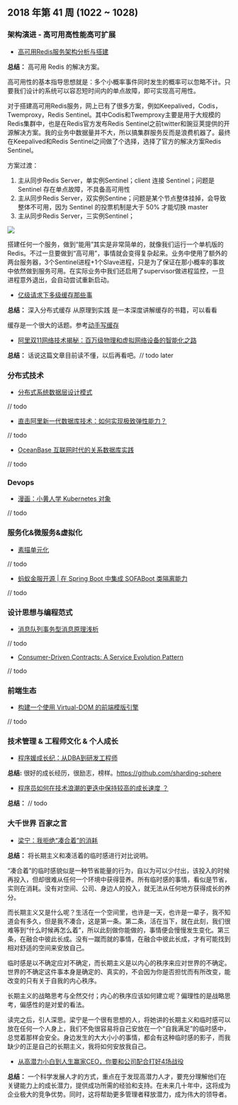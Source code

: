 
## 2018 年第 41 周 (1022 ~ 1028)

### 架构演进 - 高可用高性能高可扩展

- [高可用Redis服务架构分析与搭建](https://mp.weixin.qq.com/s/eQccOeq1pKp0IE0JcvvLpQ)

**总结：** 高可用 Redis 的解决方案。

高可用性的基本指导思想就是：多个小概率事件同时发生的概率可以忽略不计。只要我们设计的系统可以容忍短时间内的单点故障，即可实现高可用性。

对于搭建高可用Redis服务，网上已有了很多方案，例如Keepalived，Codis，Twemproxy，Redis Sentinel。其中Codis和Twemproxy主要是用于大规模的Redis集群中，也是在Redis官方发布Redis Sentinel之前twitter和豌豆荚提供的开源解决方案。我的业务中数据量并不大，所以搞集群服务反而是浪费机器了。最终在Keepalived和Redis Sentinel之间做了个选择，选择了官方的解决方案Redis Sentinel。

方案过渡：
1. 主从同步Redis Server，单实例Sentinel；client 连接 Sentinel；问题是 Sentinel 存在单点故障，不具备高可用性
2. 主从同步Redis Server，双实例Sentine；问题是某个节点整体挂掉，会导致整体不可用，因为 Sentinel 的投票机制是大于 50% 才能切换 master
3. 主从同步Redis Server，三实例Sentinel；

![](https://mmbiz.qpic.cn/mmbiz_png/UHKG18j8iasYlwk2ibZ9ayNibX1QxK8g8fGhJCd5Nqemb8oJQulr8kdoA7nPmgfXC2iaF57oGZ4rR7Qq7HbDobH4yw/640?wx_fmt=png&tp=webp&wxfrom=5&wx_lazy=1&wx_co=1)

搭建任何一个服务，做到“能用”其实是非常简单的，就像我们运行一个单机版的Redis。不过一旦要做到“高可用”，事情就会变得复杂起来。业务中使用了额外的两台服务器，3个Sentinel进程+1个Slave进程，只是为了保证在那小概率的事故中依然做到服务可用。在实际业务中我们还启用了supervisor做进程监控，一旦进程意外退出，会自动尝试重新启动。


- [亿级请求下多级缓存那些事](https://mp.weixin.qq.com/s/1hXJSMxYhbum5YD1EO1KbA)

**总结：** 深入分布式缓存 从原理到实践 是一本深度讲解缓存的书籍，可以看看

缓存是一个很大的话题。参考[动手写缓存](https://mp.weixin.qq.com/s?__biz=MzI3MzY0OTc3OQ%3D%3D&mid=2247484391&idx=1&sn=80fa0d24009e3041c045ebb714520e9f&scene=45#wechat_redirect)

- [阿里双11网络技术揭秘：百万级物理和虚拟网络设备的智能化之路](https://mp.weixin.qq.com/s/_p1pT5JFbIqZFSiDXC7Ecg)

**总结：** 话说这篇文章目前读不懂，以后再看吧。// todo later

### 分布式技术

- [分布式系统数据层设计模式](https://mp.weixin.qq.com/s/_CBoYbOoVDkFDoEgC0I68Q)

// todo

- [直击阿里新一代数据库技术：如何实现极致弹性能力？](https://mp.weixin.qq.com/s/X8fdVKoiGx1chxVjtvk1tw)

// todo

- [OceanBase 互联网时代的关系数据库实践](https://mp.weixin.qq.com/s/GB6P13YeR--t1wbcdcQh9Q)

// todo

### Devops

- [漫画：小黄人学 Kubernetes 对象](https://mp.weixin.qq.com/s/NhefFo1XBwzWrAEqcQNeuA)

// todo

### 服务化&微服务&虚拟化

- [素描单元化](https://mp.weixin.qq.com/s/jfbHvEMSZtgXis3AtSOZyw)

// todo

- [蚂蚁金服开源 | 在 Spring Boot 中集成 SOFABoot 类隔离能力](https://mp.weixin.qq.com/s/VrsITin7FNU3BymcsXlDlQ)

// todo


### 设计思想与编程范式

- [消息队列事务型消息原理浅析](https://mp.weixin.qq.com/s/ufTdKKYHENWRXlarbybgvg)

// todo

- [Consumer-Driven Contracts: A Service Evolution Pattern](https://martinfowler.com/articles/consumerDrivenContracts.html)

// todo

### 前端生态

- [构建一个使用 Virtual-DOM 的前端模版引擎](https://github.com/livoras/blog/issues/14)

// todo

### 技术管理 & 工程师文化 & 个人成长

- [程序媛成长纪：从DBA到研发工程师](https://mp.weixin.qq.com/s/KRjKlDEHJWcK1-oXf2k_8A)


**总结:** 很好的成长经历，很励志，榜样。https://github.com/sharding-sphere

- [程序员如何在技术浪潮的更迭中保持较高的成长速度 ？](https://mp.weixin.qq.com/s/6EpeirxGg3eIM0dy77E16Q)

**总结：** // todo

### 大千世界 百家之言

- [梁宁：我拒绝“凑合着”的消耗](https://36kr.com/p/5158058.html?from=groupmessage&isappinstalled=0)

**总结：** 将长期主义和凑活着的临时感进行对比说明。

“凑合着”的临时感貌似是一种节省能量的行为，自以为可以少付出，该投入的时候再投入，但却很难从任何一个环境中获得营养。所有临时感的事情，看似是节省，实则在消耗。没有对空间、公司、身边人的投入，就无法从任何地方获得成长的养分。

而长期主义又是什么呢？生活在一个空间里，也许是一天，也许是一辈子，我不知道会有多久，但是我不凑合，这是第一条。第二条，活在当下，就在此刻，我们很难等到“什么时候再怎么着”，所以此刻做你能做的，事情便会慢慢发生变化。第三条，在融合中彼此长成。没有一蹴而就的事情，在融合中彼此长成，才有可能找到相对舒适的空间来安放自己。

临时感是以不确定应对不确定，而长期主义是以内心的秩序来应对世界的不确定。世界的不确定这件事本身是确定的、真实的，不会因为你是否担忧而有所改变，能改变的只有关于自我的内心秩序。

长期主义的战略思考与全然交付；内心的秩序应该如何建立呢？偏理性的是战略思考，偏感性的是对爱的看法。

读完之后，引人深思。梁宁是一个很有思想的人，将她讲的长期主义和临时感可以放在任何一个人身上，我们不免很容易将自己安放在一个“自我满足”的临时感中，总觉着那样会安全。身边发生的大大小小的事情，都会有这种临时感的影子，而我缺少的正是自己的长期主义，我将如何安放我自己。

- [从高潜力小白到人生赢家CEO，你要和公司配合打好4场战役](https://mp.weixin.qq.com/s/dWMEzxYuPqUOZnYPZQKRlw)

**总结：** 一个科学发展人才的方式，重点在于发现高潜力人才，要充分理解他们在关键能力上的成长潜力，提供成功所需的经验和支持。在未来几十年中，这将成为企业极大的竞争优势。同时，这将帮助更多管理者释放潜力，成为伟大的领导者。
